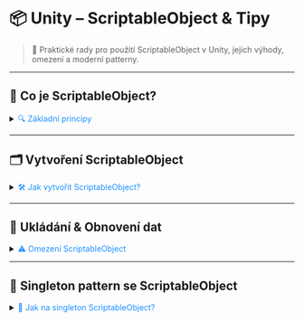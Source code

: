 # 📦 Unity – ScriptableObject & Tipy

> 🚀 Praktické rady pro použití ScriptableObject v Unity, jejich výhody, omezení a moderní patterny.

---

## 🧩 Co je ScriptableObject?

<details>
<summary><span style="color:#1E90FF;">🔍 Základní principy</span></summary>

- **ScriptableObject** je speciální typ assetu v Unity.
- Umožňuje ukládat data mimo scénu – přímo v projektu.
- Vhodné pro konfigurace, globální data, nastavení, inventáře, atd.

![](../../images/unity_scriptableobject_intro.png)

</details>

---

## 🗂️ Vytvoření ScriptableObject

<details>
<summary><span style="color:#1E90FF;">🛠️ Jak vytvořit ScriptableObject?</span></summary>

1. Vytvoř novou C# třídu dědící ze `ScriptableObject`.
2. Přidej atribut `[CreateAssetMenu]` pro snadné vytvoření assetu.
3. Vytvoř asset přes **Assets > Create** v Unity.

```csharp
using UnityEngine;

[CreateAssetMenu(fileName = "NewConfig", menuName = "Config/Example")]
public class ExampleConfig : ScriptableObject
{
    public int value;
    public string description;
}
```

</details>

---

## 💾 Ukládání & Obnovení dat

<details>
<summary><span style="color:#1E90FF;">⚠️ Omezení ScriptableObject</span></summary>

- Data v ScriptableObject se **neukládají** mezi spuštěními hry.
- Po zavření a opětovném otevření hry se obnoví na výchozí hodnoty assetu.
- Pro trvalé ukládání použij **PlayerPrefs**, soubory nebo databázi.

> [!IMPORTANT]
> ScriptableObjects slouží hlavně pro **konfiguraci** a **sdílení dat** v rámci projektu, ne pro runtime ukládání.

</details>

---

## 🦄 Singleton pattern se ScriptableObject

<details>
<summary><span style="color:#1E90FF;">🔑 Jak na singleton ScriptableObject?</span></summary>

- Umožňuje globální přístup k datům bez nutnosti vytvářet instanci ve scéně.
- Vhodné pro nastavení, globální konfigurace, eventy.

<iframe width="560" height="315" src="https://www.youtube.com/embed/O7ziNEzanWI?si=oymyfqzq4v0hDHn6" title="YouTube video player" frameborder="0" allow="accelerometer; autoplay; clipboard-write; encrypted-media; gyroscope; picture-in-picture; web-share" referrerpolicy="strict-origin-when-cross-origin" allowfullscreen></iframe>

</details>